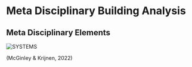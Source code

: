# Meta Disciplinary Building Analysis

## Meta Disciplinary Elements
![SYSTEMS](https://github.com/timmcginley/Agile-Prototyping/assets/1415855/d58867ef-d713-4f7c-aac8-5575f735874d)

(McGinley & Krijnen, 2022)

